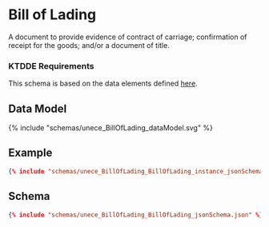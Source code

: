 # Bill of Lading
A document to provide evidence of contract of carriage; confirmation of receipt for the goods; and/or a document of title.

### KTDDE Requirements
This schema is based on the data elements defined [here](https://www.digitalizetrade.org/ktdde/documents?documents=21).

## Data Model
{% include "schemas/unece_BillOfLading_dataModel.svg" %}

## Example
```json
{% include "schemas/unece_BillOfLading_BillOfLading_instance_jsonSchema.json" %}
```

## Schema
```json
{% include "schemas/unece_BillOfLading_BillOfLading_jsonSchema.json" %}
```
